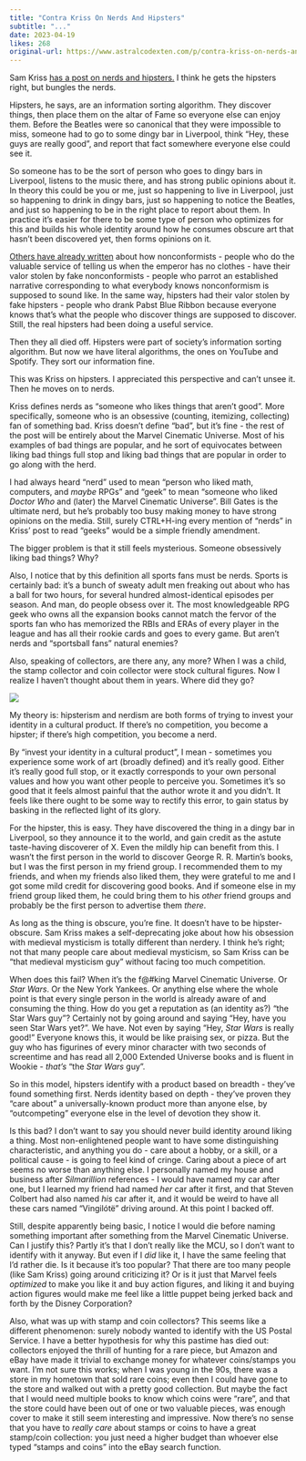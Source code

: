 ```yaml
---
title: "Contra Kriss On Nerds And Hipsters"
subtitle: "..."
date: 2023-04-19
likes: 268
original-url: https://www.astralcodexten.com/p/contra-kriss-on-nerds-and-hipsters
---
```

Sam Kriss [has a post on nerds and hipsters.](https://samkriss.substack.com/p/all-the-nerds-are-dead) I think he gets the hipsters right, but bungles the nerds.

Hipsters, he says, are an information sorting algorithm. They discover things, then place them on the altar of Fame so everyone else can enjoy them. Before the Beatles were so canonical that they were impossible to miss, someone had to go to some dingy bar in Liverpool, think “Hey, these guys are really good”, and report that fact somewhere everyone else could see it.

So someone has to be the sort of person who goes to dingy bars in Liverpool, listens to the music there, and has strong public opinions about it. In theory this could be you or me, just so happening to live in Liverpool, just so happening to drink in dingy bars, just so happening to notice the Beatles, and just so happening to be in the right place to report about them. In practice it’s easier for there to be some type of person who optimizes for this and builds his whole identity around how he consumes obscure art that hasn’t been discovered yet, then forms opinions on it.

[Others have already written](https://www.lesswrong.com/posts/CEGnJBHmkcwPTysb7/lonely-dissent) about how nonconformists - people who do the valuable service of telling us when the emperor has no clothes - have their valor stolen by fake nonconformists - people who parrot an established narrative corresponding to what everybody knows nonconformism is supposed to sound like. In the same way, hipsters had their valor stolen by fake hipsters - people who drank Pabst Blue Ribbon because everyone knows that’s what the people who discover things are supposed to discover. Still, the real hipsters had been doing a useful service.

Then they all died off. Hipsters were part of society’s information sorting algorithm. But now we have literal algorithms, the ones on YouTube and Spotify. They sort our information fine.

This was Kriss on hipsters. I appreciated this perspective and can’t unsee it. Then he moves on to nerds.

Kriss defines nerds as “someone who likes things that aren’t good”. More specifically, someone who is an obsessive (counting, itemizing, collecting) fan of something bad. Kriss doesn’t define “bad”, but it’s fine - the rest of the post will be entirely about the Marvel Cinematic Universe. Most of his examples of bad things are popular, and he sort of equivocates between liking bad things full stop and liking bad things that are popular in order to go along with the herd.

I had always heard “nerd” used to mean “person who liked math, computers, and _maybe_ RPGs” and “geek” to mean “someone who liked _Doctor Who_ and (later) the Marvel Cinematic Universe”. Bill Gates is the ultimate nerd, but he’s probably too busy making money to have strong opinions on the media. Still, surely CTRL+H-ing every mention of “nerds” in Kriss’ post to read “geeks” would be a simple friendly amendment.

The bigger problem is that it still feels mysterious. Someone obsessively liking bad things? Why?

Also, I notice that by this definition all sports fans must be nerds. Sports is certainly bad: it’s a bunch of sweaty adult men freaking out about who has a ball for two hours, for several hundred almost-identical episodes per season. And man, do people obsess over it. The most knowledgeable RPG geek who owns all the expansion books cannot match the fervor of the sports fan who has memorized the RBIs and ERAs of every player in the league and has all their rookie cards and goes to every game. But aren’t nerds and “sportsball fans” natural enemies?

Also, speaking of collectors, are there any, any more? When I was a child, the stamp collector and coin collector were stock cultural figures. Now I realize I haven’t thought about them in years. Where did they go?

[![](https://substackcdn.com/image/fetch/w_1456,c_limit,f_auto,q_auto:good,fl_progressive:steep/https%3A%2F%2Fsubstack-post-media.s3.amazonaws.com%2Fpublic%2Fimages%2Fa7a0418a-649b-42e3-a1ad-dc6eba2556b3_1108x444.png)](https://substackcdn.com/image/fetch/f_auto,q_auto:good,fl_progressive:steep/https%3A%2F%2Fsubstack-post-media.s3.amazonaws.com%2Fpublic%2Fimages%2Fa7a0418a-649b-42e3-a1ad-dc6eba2556b3_1108x444.png)

My theory is: hipsterism and nerdism are both forms of trying to invest your identity in a cultural product. If there’s no competition, you become a hipster; if there’s high competition, you become a nerd.

By “invest your identity in a cultural product”, I mean - sometimes you experience some work of art (broadly defined) and it’s really good. Either it’s really good full stop, or it exactly corresponds to your own personal values and how you want other people to perceive you. Sometimes it’s so good that it feels almost painful that the author wrote it and you didn’t. It feels like there ought to be some way to rectify this error, to gain status by basking in the reflected light of its glory. 

For the hipster, this is easy. They have discovered the thing in a dingy bar in Liverpool, so they announce it to the world, and gain credit as the astute taste-having discoverer of X. Even the mildly hip can benefit from this. I wasn’t the first person in the world to discover George R. R. Martin’s books, but I was the first person in my friend group. I recommended them to my friends, and when my friends also liked them, they were grateful to me and I got some mild credit for discovering good books. And if someone else in my friend group liked them, he could bring them to his _other_ friend groups and probably be the first person to advertise them _there_.

As long as the thing is obscure, you’re fine. It doesn’t have to be hipster-obscure. Sam Kriss makes a self-deprecating joke about how his obsession with medieval mysticism is totally different than nerdery. I think he’s right; not that many people care about medieval mysticism, so Sam Kriss can be “that medieval mysticism guy” without facing too much competition.

When does this fail? When it’s the f@#king Marvel Cinematic Universe. Or _Star Wars_. Or the New York Yankees. Or anything else where the whole point is that every single person in the world is already aware of and consuming the thing. How do you get a reputation as (an identity as?) “the Star Wars guy”? Certainly not by going around and saying “Hey, have you seen Star Wars yet?”. We have. Not even by saying “Hey, _Star Wars_ is really good!” Everyone knows this, it would be like praising sex, or pizza. But the guy who has figurines of every minor character with two seconds of screentime and has read all 2,000 Extended Universe books and is fluent in Wookie - _that’s_ “the _Star Wars_ guy”.

So in this model, hipsters identify with a product based on breadth - they’ve found something first. Nerds identity based on depth - they’ve proven they “care about” a universally-known product more than anyone else, by “outcompeting” everyone else in the level of devotion they show it.

Is this bad? I don’t want to say you should never build identity around liking a thing. Most non-enlightened people want to have some distinguishing characteristic, and anything you do - care about a hobby, or a skill, or a political cause - is going to feel kind of cringe. Caring about a piece of art seems no worse than anything else. I personally named my house and business after _Silmarillion_ references - I would have named my car after one, but I learned my friend had named _her_ car after it first, and that Steven Colbert had also named _his_ car after it, and it would be weird to have all these cars named “Vingilótë” driving around. At this point I backed off.

Still, despite apparently being basic, I notice I would die before naming something important after something from the Marvel Cinematic Universe. Can I justify this? Partly it’s that I don’t really like the MCU, so I don’t want to identify with it anyway. But even if I _did_ like it, I have the same feeling that I’d rather die. Is it because it’s too popular? That there are too many people (like Sam Kriss) going around criticizing it? Or is it just that Marvel feels _optimized_ to make you like it and buy action figures, and liking it and buying action figures would make me feel like a little puppet being jerked back and forth by the Disney Corporation?

Also, what was up with stamp and coin collectors? This seems like a different phenomenon: surely nobody wanted to identify with the US Postal Service. I have a better hypothesis for why this pastime has died out: collectors enjoyed the thrill of hunting for a rare piece, but Amazon and eBay have made it trivial to exchange money for whatever coins/stamps you want. I’m not sure this works; when I was young in the 90s, there was a store in my hometown that sold rare coins; even then I could have gone to the store and walked out with a pretty good collection. But maybe the fact that I would need multiple books to know which coins were “rare”, and that the store could have been out of one or two valuable pieces, was enough cover to make it still seem interesting and impressive. Now there’s no sense that you have to _really care_ about stamps or coins to have a great stamp/coin collection: you just need a higher budget than whoever else typed “stamps and coins” into the eBay search function.
